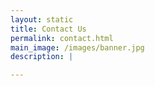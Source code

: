 ```yaml
---
layout: static
title: Contact Us
permalink: contact.html
main_image: /images/banner.jpg
description: |

---
```



